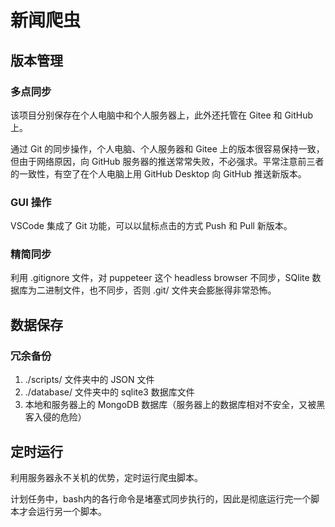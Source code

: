# 新闻爬虫

## 版本管理

### 多点同步

该项目分别保存在个人电脑中和个人服务器上，此外还托管在 Gitee 和 GitHub 上。

通过 Git 的同步操作，个人电脑、个人服务器和 Gitee 上的版本很容易保持一致，但由于网络原因，向 GitHub 服务器的推送常常失败，不必强求。平常注意前三者的一致性，有空了在个人电脑上用 GitHub Desktop 向 GitHub 推送新版本。

### GUI 操作

VSCode 集成了 Git 功能，可以以鼠标点击的方式 Push 和 Pull 新版本。

### 精简同步

利用 .gitignore 文件，对 puppeteer 这个 headless browser 不同步，SQlite 数据库为二进制文件，也不同步，否则 .git/ 文件夹会膨胀得非常恐怖。



## 数据保存

### 冗余备份

1. ./scripts/ 文件夹中的 JSON 文件
2. ./database/ 文件夹中的 sqlite3 数据库文件
3. 本地和服务器上的 MongoDB 数据库（服务器上的数据库相对不安全，又被黑客入侵的危险）

## 定时运行

利用服务器永不关机的优势，定时运行爬虫脚本。

计划任务中，bash内的各行命令是堵塞式同步执行的，因此是彻底运行完一个脚本才会运行另一个脚本。
